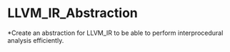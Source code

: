 # LLVM_IR_Abstraction
*Create an abstraction for LLVM_IR to be able to perform interprocedural analysis efficiently.
